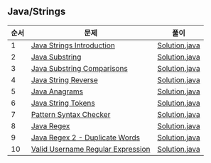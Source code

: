 ## Java/Strings
|순서|문제|풀이|
|---|---|---|
|1|[Java Strings Introduction](https://www.hackerrank.com/challenges/java-strings-introduction/problem)|[Solution.java](https://github.com/kim-junghun/HackerRank-solutions/blob/master/Practice/Java/Strings/Java%20Strings%20Introduction/Solution.java)|
|2|[Java Substring](https://www.hackerrank.com/challenges/java-substring/problem)|[Solution.java](https://github.com/kim-junghun/HackerRank-solutions/blob/master/Practice/Java/Strings/Java%20Substring/Solution.java)|
|3|[Java Substring Comparisons](https://www.hackerrank.com/challenges/java-string-compare/problem)|[Solution.java](https://github.com/kim-junghun/HackerRank-solutions/blob/master/Practice/Java/Strings/Java%20Substring%20Comparisons/Solution.java)|
|4|[Java String Reverse](https://www.hackerrank.com/challenges/java-string-reverse/problem)|[Solution.java](https://github.com/kim-junghun/HackerRank-solutions/blob/master/Practice/Java/Strings/Java%20String%20Reverse/Solution.java)|
|5|[Java Anagrams](https://www.hackerrank.com/challenges/java-anagrams/problem)|[Solution.java](https://github.com/kim-junghun/HackerRank-solutions/blob/master/Practice/Java/Strings/Java%20Anagrams/Solution.java)|
|6|[Java String Tokens](https://www.hackerrank.com/challenges/java-string-tokens/problem)|[Solution.java](https://github.com/kim-junghun/HackerRank-solutions/blob/master/Practice/Java/Strings/Java%20String%20Tokens/Solution.java)|
|7|[Pattern Syntax Checker](https://www.hackerrank.com/challenges/pattern-syntax-checker/problem)|[Solution.java](https://github.com/kim-junghun/HackerRank-solutions/blob/master/Practice/Java/Strings/Pattern%20Syntax%20Checker/Solution.java)|
|8|[Java Regex](https://www.hackerrank.com/challenges/java-regex/problem)|[Solution.java](https://github.com/kim-junghun/HackerRank-solutions/blob/master/Practice/Java/Strings/Java%20Regex/Solution.java)|
|9|[Java Regex 2 - Duplicate Words](https://www.hackerrank.com/challenges/duplicate-word/problem)|[Solution.java](https://github.com/kim-junghun/HackerRank-solutions/blob/master/Practice/Java/Strings/Java%20Regex%202%20-%20Duplicate%20Words/Solution.java)|
|10|[Valid Username Regular Expression](https://www.hackerrank.com/challenges/valid-username-checker/problem)|[Solution.java](https://github.com/kim-junghun/HackerRank-solutions/blob/master/Practice/Java/Strings/Valid%20Username%20Regular%20Expression/Solution.java)|